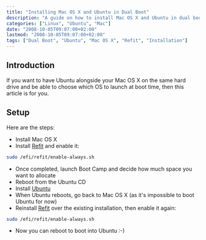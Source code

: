 ```yaml
---
title: "Installing Mac OS X and Ubuntu in Dual Boot"
description: "A guide on how to install Mac OS X and Ubuntu in dual boot configuration on the same hard drive."
categories: ["Linux", "Ubuntu", "Mac"]
date: "2008-10-05T09:07:00+02:00"
lastmod: "2008-10-05T09:07:00+02:00"
tags: ["Dual Boot", "Ubuntu", "Mac OS X", "Refit", "Installation"]
---
```


## Introduction

If you want to have Ubuntu alongside your Mac OS X on the same hard drive and be able to choose which OS to launch at boot time, then this article is for you.

## Setup

Here are the steps:

- Install Mac OS X
- Install [Refit](https://refit.sourceforge.net/) and enable it:

```bash
sudo /efi/refit/enable-always.sh
```

- Once completed, launch Boot Camp and decide how much space you want to allocate
- Reboot from the Ubuntu CD
- Install [Ubuntu](https://www.ubuntu-fr.org/)
- When Ubuntu reboots, go back to Mac OS X (as it's impossible to boot Ubuntu for now)
- Reinstall [Refit](https://refit.sourceforge.net/) over the existing installation, then enable it again:

```bash
sudo /efi/refit/enable-always.sh
```

- Now you can reboot to boot into Ubuntu :-)
